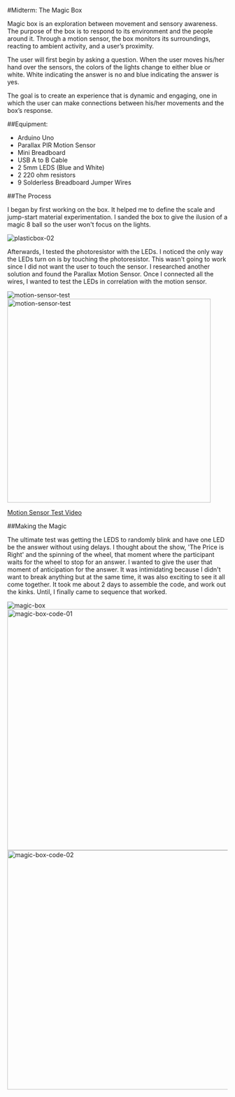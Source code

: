 #Midterm: The Magic Box

Magic box is an exploration between movement and sensory awareness. The purpose of the box is to respond to its environment and the people around it. Through a motion sensor, the box monitors its surroundings, reacting to ambient activity, and a user’s proximity.

The user will first begin by asking a question. When the user moves his/her hand over the sensors, the colors of the lights change to either blue or white. White indicating the answer is no and blue indicating the answer is yes.

The goal is to create an experience that is dynamic and engaging, one in which the user can make connections between his/her movements and the box’s response.

##Equipment:

* Arduino Uno
* Parallax PIR Motion Sensor
* Mini Breadboard
* USB A to B Cable
* 2 5mm LEDS (Blue and White)
* 2 220 ohm resistors
* 9 Solderless Breadboard Jumper Wires

##The Process

I began by first working on the box. It helped me to define the scale and jump-start material experimentation. I sanded the box to give the ilusion of a magic 8 ball so the user won't focus on the lights. 

![plasticbox-02](https://cloud.githubusercontent.com/assets/21225598/24440314/78b41e64-1421-11e7-9bd9-61b94a963d86.jpg)

Afterwards, I tested the photoresistor with the LEDs. I noticed the only way the LEDs turn on is by touching the photoresistor. This wasn't going to work since I did not want the user to touch the sensor. I researched another solution and found the Parallax Motion Sensor. Once I connected all the wires, I wanted to test the LEDs in correlation with the motion sensor.

![motion-sensor-test](https://cloud.githubusercontent.com/assets/21225598/24440587/f908eb84-1422-11e7-8217-8d75e790672b.jpg)
<img width="465" alt="motion-sensor-test" src="https://cloud.githubusercontent.com/assets/21225598/24439201/c3011384-141a-11e7-9ff0-dace01dc1a1f.png">

[Motion Sensor Test Video](https://vimeo.com/210543674)

##Making the Magic

The ultimate test was getting the LEDS to randomly blink and have one LED be the answer without using delays. I thought about the show, 'The Price is Right' and the spinning of the wheel, that moment where the participant waits for the wheel to stop for an answer. I wanted to give the user that moment of anticipation for the answer. It was intimidating because I didn't want to break anything but at the same time, it was also exciting to see it all come together. It took me about 2 days to assemble the code, and work out the kinks. Until, I finally came to sequence that worked.

![magic-box](https://cloud.githubusercontent.com/assets/21225598/24440197/c7e7491c-1420-11e7-97b8-9c5dfba0202c.jpg)
<img width="550" alt="magic-box-code-01" src="https://cloud.githubusercontent.com/assets/21225598/24440845/9a471920-1424-11e7-8813-615ed56c558c.png">
<img width="546" alt="magic-box-code-02" src="https://cloud.githubusercontent.com/assets/21225598/24440780/2f2de894-1424-11e7-8ac6-ffdc98dc04a6.png">
